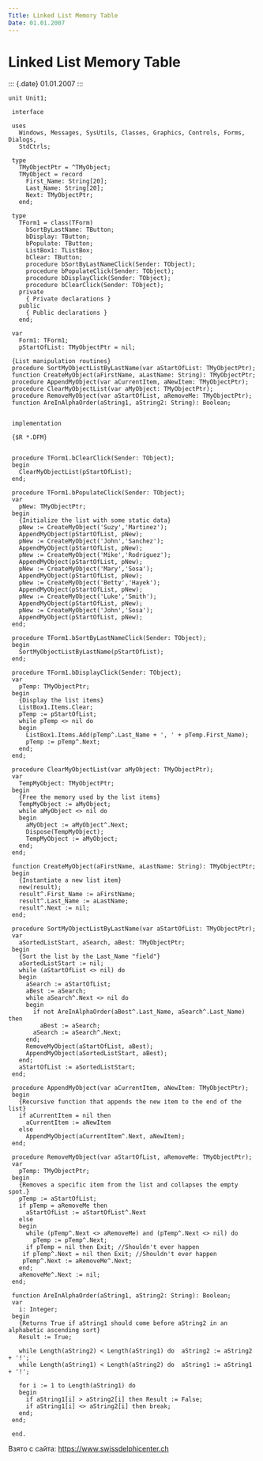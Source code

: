 ```yaml
---
Title: Linked List Memory Table
Date: 01.01.2007
---
```



Linked List Memory Table
========================

::: {.date}
01.01.2007
:::

    unit Unit1;
     
     interface
     
     uses
       Windows, Messages, SysUtils, Classes, Graphics, Controls, Forms, Dialogs,
       StdCtrls;
     
     type
       TMyObjectPtr = ^TMyObject;
       TMyObject = record
         First_Name: String[20];
         Last_Name: String[20];
         Next: TMyObjectPtr;
       end;
     
     type
       TForm1 = class(TForm)
         bSortByLastName: TButton;
         bDisplay: TButton;
         bPopulate: TButton;
         ListBox1: TListBox;
         bClear: TButton;
         procedure bSortByLastNameClick(Sender: TObject);
         procedure bPopulateClick(Sender: TObject);
         procedure bDisplayClick(Sender: TObject);
         procedure bClearClick(Sender: TObject);
       private
         { Private declarations }
       public
         { Public declarations }
       end;
     
     var
       Form1: TForm1;
       pStartOfList: TMyObjectPtr = nil;
     
     {List manipulation routines}
     procedure SortMyObjectListByLastName(var aStartOfList: TMyObjectPtr);
     function CreateMyObject(aFirstName, aLastName: String): TMyObjectPtr;
     procedure AppendMyObject(var aCurrentItem, aNewItem: TMyObjectPtr);
     procedure ClearMyObjectList(var aMyObject: TMyObjectPtr);
     procedure RemoveMyObject(var aStartOfList, aRemoveMe: TMyObjectPtr);
     function AreInAlphaOrder(aString1, aString2: String): Boolean;
     
     
     implementation
     
     {$R *.DFM}
     
     
     procedure TForm1.bClearClick(Sender: TObject);
     begin
       ClearMyObjectList(pStartOfList);
     end;
     
     procedure TForm1.bPopulateClick(Sender: TObject);
     var
       pNew: TMyObjectPtr;
     begin
       {Initialize the list with some static data}
       pNew := CreateMyObject('Suzy','Martinez');
       AppendMyObject(pStartOfList, pNew);
       pNew := CreateMyObject('John','Sanchez');
       AppendMyObject(pStartOfList, pNew);
       pNew := CreateMyObject('Mike','Rodriguez');
       AppendMyObject(pStartOfList, pNew);
       pNew := CreateMyObject('Mary','Sosa');
       AppendMyObject(pStartOfList, pNew);
       pNew := CreateMyObject('Betty','Hayek');
       AppendMyObject(pStartOfList, pNew);
       pNew := CreateMyObject('Luke','Smith');
       AppendMyObject(pStartOfList, pNew);
       pNew := CreateMyObject('John','Sosa');
       AppendMyObject(pStartOfList, pNew);
     end;
     
     procedure TForm1.bSortByLastNameClick(Sender: TObject);
     begin
       SortMyObjectListByLastName(pStartOfList);
     end;
     
     procedure TForm1.bDisplayClick(Sender: TObject);
     var
       pTemp: TMyObjectPtr;
     begin
       {Display the list items}
       ListBox1.Items.Clear;
       pTemp := pStartOfList;
       while pTemp <> nil do
       begin
         ListBox1.Items.Add(pTemp^.Last_Name + ', ' + pTemp.First_Name);
         pTemp := pTemp^.Next;
       end;
     end;
     
     procedure ClearMyObjectList(var aMyObject: TMyObjectPtr);
     var
       TempMyObject: TMyObjectPtr;
     begin
       {Free the memory used by the list items}
       TempMyObject := aMyObject;
       while aMyObject <> nil do
       begin
         aMyObject := aMyObject^.Next;
         Dispose(TempMyObject);
         TempMyObject := aMyObject;
       end;
     end;
     
     function CreateMyObject(aFirstName, aLastName: String): TMyObjectPtr;
     begin
       {Instantiate a new list item}
       new(result);
       result^.First_Name := aFirstName;
       result^.Last_Name := aLastName;
       result^.Next := nil;
     end;
     
     procedure SortMyObjectListByLastName(var aStartOfList: TMyObjectPtr);
     var
       aSortedListStart, aSearch, aBest: TMyObjectPtr;
     begin
       {Sort the list by the Last_Name "field"}
       aSortedListStart := nil;
       while (aStartOfList <> nil) do
       begin
         aSearch := aStartOfList;
         aBest := aSearch;
         while aSearch^.Next <> nil do
         begin
           if not AreInAlphaOrder(aBest^.Last_Name, aSearch^.Last_Name) then
             aBest := aSearch;
           aSearch := aSearch^.Next;
         end;
         RemoveMyObject(aStartOfList, aBest);
         AppendMyObject(aSortedListStart, aBest);
       end;
       aStartOfList := aSortedListStart;
     end;
     
     procedure AppendMyObject(var aCurrentItem, aNewItem: TMyObjectPtr);
     begin
       {Recursive function that appends the new item to the end of the list}
       if aCurrentItem = nil then
         aCurrentItem := aNewItem
       else
         AppendMyObject(aCurrentItem^.Next, aNewItem);
     end;
     
     procedure RemoveMyObject(var aStartOfList, aRemoveMe: TMyObjectPtr);
     var
       pTemp: TMyObjectPtr;
     begin
       {Removes a specific item from the list and collapses the empty spot.}
       pTemp := aStartOfList;
       if pTemp = aRemoveMe then
         aStartOfList := aStartOfList^.Next
       else
       begin
         while (pTemp^.Next <> aRemoveMe) and (pTemp^.Next <> nil) do
           pTemp := pTemp^.Next;
         if pTemp = nil then Exit; //Shouldn't ever happen 
        if pTemp^.Next = nil then Exit; //Shouldn't ever happen 
        pTemp^.Next := aRemoveMe^.Next;
       end;
       aRemoveMe^.Next := nil;
     end;
     
     function AreInAlphaOrder(aString1, aString2: String): Boolean;
     var
       i: Integer;
     begin
       {Returns True if aString1 should come before aString2 in an alphabetic ascending sort}
       Result := True;
     
       while Length(aString2) < Length(aString1) do  aString2 := aString2 + '!';
       while Length(aString1) < Length(aString2) do  aString1 := aString1 + '!';
     
       for i := 1 to Length(aString1) do
       begin
         if aString1[i] > aString2[i] then Result := False;
         if aString1[i] <> aString2[i] then break;
       end;
     end;
     
     end.

Взято с сайта: <https://www.swissdelphicenter.ch>

 
